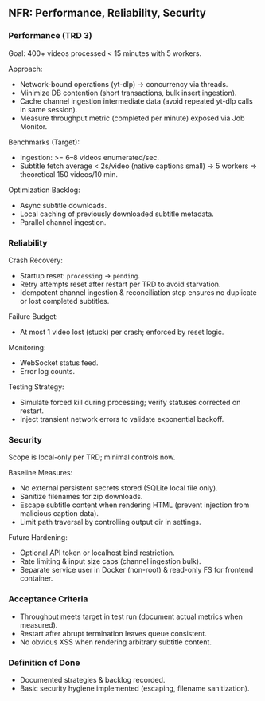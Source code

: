 ## NFR: Performance, Reliability, Security

### Performance (TRD 3)
Goal: 400+ videos processed < 15 minutes with 5 workers.

Approach:
- Network-bound operations (yt-dlp) -> concurrency via threads.
- Minimize DB contention (short transactions, bulk insert ingestion).
- Cache channel ingestion intermediate data (avoid repeated yt-dlp calls in same session).
- Measure throughput metric (completed per minute) exposed via Job Monitor.

Benchmarks (Target):
- Ingestion: >= 6–8 videos enumerated/sec.
- Subtitle fetch average < 2s/video (native captions small) -> 5 workers => theoretical 150 videos/10 min.

Optimization Backlog:
- Async subtitle downloads.
- Local caching of previously downloaded subtitle metadata.
- Parallel channel ingestion.

### Reliability
Crash Recovery:
- Startup reset: `processing` -> `pending`.
- Retry attempts reset after restart per TRD to avoid starvation.
- Idempotent channel ingestion & reconciliation step ensures no duplicate or lost completed subtitles.

Failure Budget:
- At most 1 video lost (stuck) per crash; enforced by reset logic.

Monitoring:
- WebSocket status feed.
- Error log counts.

Testing Strategy:
- Simulate forced kill during processing; verify statuses corrected on restart.
- Inject transient network errors to validate exponential backoff.

### Security
Scope is local-only per TRD; minimal controls now.

Baseline Measures:
- No external persistent secrets stored (SQLite local file only).
- Sanitize filenames for zip downloads.
- Escape subtitle content when rendering HTML (prevent injection from malicious caption data).
- Limit path traversal by controlling output dir in settings.

Future Hardening:
- Optional API token or localhost bind restriction.
- Rate limiting & input size caps (channel ingestion bulk).
- Separate service user in Docker (non-root) & read-only FS for frontend container.

### Acceptance Criteria
- Throughput meets target in test run (document actual metrics when measured).
- Restart after abrupt termination leaves queue consistent.
- No obvious XSS when rendering arbitrary subtitle content.

### Definition of Done
- Documented strategies & backlog recorded.
- Basic security hygiene implemented (escaping, filename sanitization).
